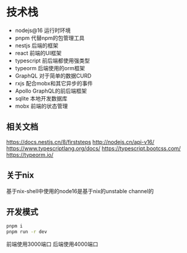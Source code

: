 # 技术栈
- nodejs@16 运行时环境
- pnpm 代替npm的包管理工具
- nestjs 后端的框架
- react 前端的UI框架
- typescript 前后端都使用强类型
- typeorm 后端使用的orm框架
- GraphQL 对于简单的数据CURD
- rxjs 配合mobx和其它异步的事件
- Apollo GraphQL的前后端框架
- sqlite 本地开发数据库
- mobx 前端的状态管理


## 相关文档
https://docs.nestjs.cn/8/firststeps
http://nodejs.cn/api-v16/
https://www.typescriptlang.org/docs/
https://typescript.bootcss.com/
https://typeorm.io/

## 关于nix
基于nix-shell中使用的node16是基于nix的unstable channel的

## 开发模式
```bash
pnpm i
pnpm run -r dev
```

前端使用3000端口
后端使用4000端口


